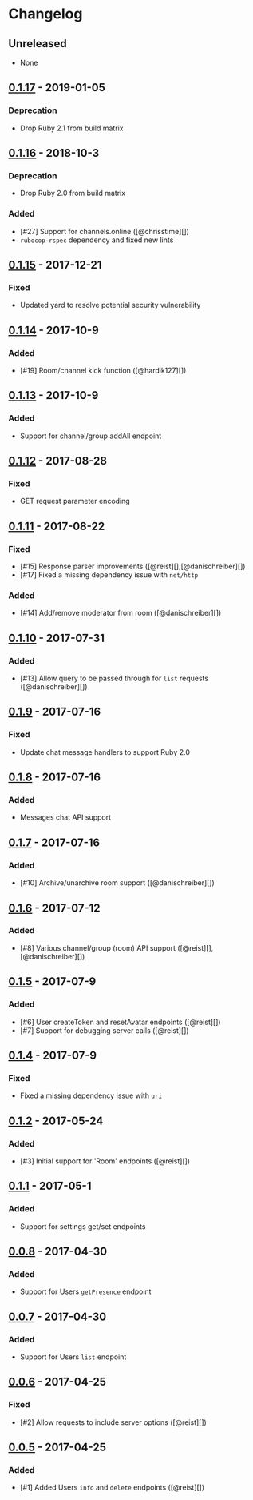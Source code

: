 # Changelog

## Unreleased
- None

## [0.1.17](releases/tag/v0.1.17) - 2019-01-05
### Deprecation
- Drop Ruby 2.1 from build matrix

## [0.1.16](releases/tag/v0.1.16) - 2018-10-3
### Deprecation
- Drop Ruby 2.0 from build matrix

### Added
- [#27] Support for channels.online ([@chrisstime][])
- `rubocop-rspec` dependency and fixed new lints

## [0.1.15](releases/tag/v0.1.15) - 2017-12-21
### Fixed
- Updated yard to resolve potential security vulnerability

## [0.1.14](releases/tag/v0.1.14) - 2017-10-9
### Added
- [#19] Room/channel kick function ([@hardik127][])

## [0.1.13](releases/tag/v0.1.13) - 2017-10-9
### Added
- Support for channel/group addAll endpoint

## [0.1.12](releases/tag/v0.1.12) - 2017-08-28
### Fixed
- GET request parameter encoding

## [0.1.11](releases/tag/v0.1.11) - 2017-08-22
### Fixed
- [#15] Response parser improvements ([@reist][],[@danischreiber][])
- [#17] Fixed a missing dependency issue with `net/http`

### Added
- [#14] Add/remove moderator from room ([@danischreiber][])

## [0.1.10](releases/tag/v0.1.10) - 2017-07-31
### Added
- [#13] Allow query to be passed through for `list` requests ([@danischreiber][])

## [0.1.9](releases/tag/v0.1.9) - 2017-07-16
### Fixed
- Update chat message handlers to support Ruby 2.0

## [0.1.8](releases/tag/v0.1.8) - 2017-07-16
### Added
- Messages chat API support

## [0.1.7](releases/tag/v0.1.7) - 2017-07-16
### Added
- [#10] Archive/unarchive room support ([@danischreiber][])

## [0.1.6](releases/tag/v0.1.6) - 2017-07-12
### Added
- [#8] Various channel/group (room) API support ([@reist][],[@danischreiber][])

## [0.1.5](releases/tag/v0.1.5) - 2017-07-9
### Added
- [#6] User createToken and resetAvatar endpoints ([@reist][])
- [#7] Support for debugging server calls ([@reist][])

## [0.1.4](releases/tag/v0.1.4) - 2017-07-9
### Fixed
- Fixed a missing dependency issue with `uri`

## [0.1.2](releases/tag/v0.1.2) - 2017-05-24
### Added
- [#3] Initial support for 'Room' endpoints ([@reist][])

## [0.1.1](releases/tag/v0.1.1) - 2017-05-1
### Added
- Support for settings get/set endpoints

## [0.0.8](releases/tag/v0.0.8) - 2017-04-30
### Added
- Support for Users `getPresence` endpoint

## [0.0.7](releases/tag/v0.0.7) - 2017-04-30
### Added
- Support for Users `list` endpoint

## [0.0.6](releases/tag/v0.0.6) - 2017-04-25
### Fixed
- [#2] Allow requests to include server options ([@reist][])

## [0.0.5](releases/tag/v0.0.5) - 2017-04-25
### Added
- [#1] Added Users `info` and `delete` endpoints ([@reist][])
